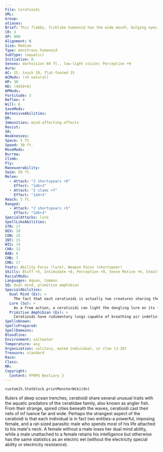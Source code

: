 ```yaml
---
File: Ceratioidi
URL: 
Group: 
aliases: 
Brief: This flabby, fishlike humanoid has the wide mouth, bulging eyes, and dangling, luminescent flesh lure of a deep-sea predator.
CR: 3
XP: 800
Alignment: N
Size: Medium
Type: monstrous humanoid
SubType: (aquatic)
Initiative: 0
Senses: darkvision 60 ft., low-light vision; Perception +9
Aura: 
AC: 15, touch 10, flat-footed 15
ACMods: (+5 natural)
HP: 30
HD: (4d10+8)
HPMods: 
Fortitude: 3
Reflex: 4
Will: 6
SaveMods: 
DefensiveAbilities: 
DR: 
Immunities: mind-affecting effects
Resist: 
SR: 
Weaknesses: 
Space: 5 ft.
Speed: 30 ft.
MoveMods: 
Burrow: 
Climb: 
Fly: 
Maneuverability: 
Swim: 50 ft.
Melee: 
  - Attack: "2 shortspears +8"
    Effect: "1d6+3"
  - Attack: "2 slams +7"
    Effect: "1d4+3"
Reach: 5 ft.
Ranged: 
  - Attack: "2 shortspears +5"
    Effect: "1d6+3"
SpecialAttacks: lure
SpellLikeAbilities: 
STR: 17
DEX: 10
CON: 15
INT: 15
WIS: 14
CHA: 12
BAB: 4
CMB: 7
CMD: 17
Feats: Ability Focus (lure), Weapon Focus (shortspear)
Skills: Bluff +5, Intimidate +8, Perception +9, Sense Motive +6, Stealth +7, Swim +18
RacialMods: 
Languages: Aquan, Common
SQ: dual mind, primitive amphibian
SpecialAbilities:
  Dual Mind (Ex): >
    The fact that each ceratioidi is actually two creatures sharing the same body gives it a number of unique abilities. A ceratioidi can delegate various actions and physical processes to the individual minds, allowing it to fight with two weapons simultaneously without any penalties. It can also select two favored classes. The telepathic tangle between its twin consciousnesses makes a ceratioidi impervious to mind-affecting effects.
  Lure (Su): >
    As a free action, a ceratioidi can light the dangling lure on its forehead, forcing all non-ceratioidi within a 20-foot radius to make a DC 15 Will save or become fascinated for 1 round. Regardless of the preceding interaction between the ceratioidi and its target, a creature affected by this ability does not view the ceratioidi who has fascinated it as a potential threat until that ceratioidi actually attacks-allowing it to approach without breaking the fascination. Once a creature successfully saves against this effect, it is immune to the same ceratioidi's lure ability for 24 hours. The save DC is Charisma-based.
  Primitive Amphibian (Ex): >
    Ceratioidi have rudimentary lungs capable of breathing air indefinitely, but their skin must be bathed in salt water regularly or it begins drying out painfully. They can go for a number of hours equal to twice their Constitution score (30 hours for most ceratioidi) before they need to be bathed in salt water-if they don't, they take 1 point of Constitution damage per hour. Any Constitution damage accrued is reversed after they spend at least 10 minutes immersed in salt water.
SpellsKnown: 
SpellsPrepared: 
SpellDomains: 
Bloodline: 
Environment: saltwater
Temperature: any
Organization: solitary, mated individual, or clan (3-20)
Treasure: standard
Race: 
Class: 
MR: 
Copyright:
  Content: PFRPG Bestiary 3
---
```

```dataviewjs
customJS.Statblock.printMonsterWiki(dv)
```
Rulers of deep ocean trenches, ceratioidi share several unusual traits with the aquatic predators of the ceratiidae family, also known as angler fish. From their strange, spired cities beneath the waves, ceratioidi cast their nets of inf luence far and wide.  Perhaps the strangest aspect of the ceratioidi is that each individual is in fact two entities-a powerful, imposing female, and a rat-sized parasitic male who spends most of his life attached to his mate's neck. A female without a mate loses her dual mind ability, while a male unattached to a female retains his intelligence but otherwise has the same statistics as an electric eel (without the electricity special ability or electricity resistance).
